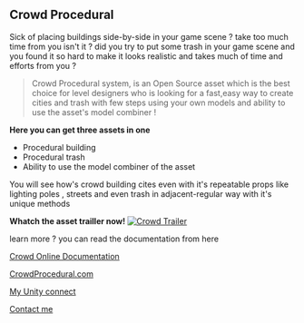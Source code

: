 ## Crowd Procedural
Sick of placing buildings side-by-side in your game scene ? take too much time from you isn't it ? did you try to put some trash in your game scene and you found it so hard to make it looks realistic and takes much of time and efforts from you ?

>Crowd Procedural system, is an Open Source asset which is the best choice for level designers who is looking for a fast,easy way to create cities and trash with few steps using your own models and ability to use the asset's model combiner !

**Here you can get three assets in one**

- Procedural building
- Procedural trash 
- Ability to use the model combiner of the asset

You will see how's crowd building cites even with it's repeatable props like lighting poles , streets and even trash in adjacent-regular way with it's unique methods 

**Whatch the asset trailler now!**
[![Crowd Trailer](https://pasteboard.co/HuMpQ52.png)](https://www.youtube.com/watch?v=OJjltELFQ40)

learn more ? you can read the documentation from here

[Crowd Online Documentation](https://crowdprocedural.weebly.com/online-document.html)

[CrowdProcedural.com](https://crowdprocedural.weebly.com/)

[My Unity connect](https://connect.unity.com/u/58c6f2c132b306002554b8e6)

[Contact me](yousuf12345a@gmail.com)

